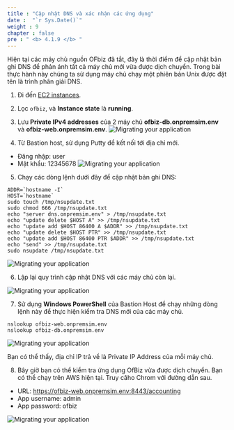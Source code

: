 ```yaml
---
title : "Cập nhật DNS và xác nhận các ứng dụng"
date :  "`r Sys.Date()`" 
weight : 9 
chapter : false
pre : " <b> 4.1.9 </b> "
---
```

Hiện tại các máy chủ nguồn OFbiz đã tắt, đây là thời điểm để cập nhật bản ghi DNS để phản ánh tất cả máy chủ mới vừa được dịch chuyển. Trong bài thực hành này chúng ta sử dụng máy chủ chạy một phiên bản Unix được đặt tên là trình phân giải DNS.
1. Đi đến [EC2 instances](https://us-west-2.console.aws.amazon.com/ec2/home?region=us-west-2#Instances:instanceState=running).
2. Lọc ```ofbiz```, và **Instance state** là **running**.
3. Lưu **Private IPv4 addresses** của 2 máy chủ **ofbiz-db.onpremsim.env** và **ofbiz-web.onpremsim.env**.
![Migrating your application](/images/4.migrateinfra/4.1migrateapp/4.1.9dns/4.1.9.1dns.png?width=90pc)

4. Từ Bastion host, sử dụng Putty để kết nối tới địa chỉ mới.
+ Đăng nhập: user
+ Mật khẩu: 12345678
![Migrating your application](/images/4.migrateinfra/4.1migrateapp/4.1.9dns/4.1.9.2dns.png?width=90pc)

5. Chạy các dòng lệnh dưới đây để cập nhật bản ghi DNS:
```
ADDR=`hostname -I`
HOST=`hostname`
sudo touch /tmp/nsupdate.txt
sudo chmod 666 /tmp/nsupdate.txt
echo "server dns.onpremsim.env" > /tmp/nsupdate.txt
echo "update delete $HOST A" >> /tmp/nsupdate.txt
echo "update add $HOST 86400 A $ADDR" >> /tmp/nsupdate.txt
echo "update delete $HOST PTR" >> /tmp/nsupdate.txt
echo "update add $HOST 86400 PTR $ADDR" >> /tmp/nsupdate.txt
echo "send" >> /tmp/nsupdate.txt
sudo nsupdate /tmp/nsupdate.txt
```

![Migrating your application](/images/4.migrateinfra/4.1migrateapp/4.1.9dns/4.1.9.3dns.png?width=90pc)

6. Lập lại quy trình cập nhật DNS với các máy chủ còn lại.

![Migrating your application](/images/4.migrateinfra/4.1migrateapp/4.1.9dns/4.1.9.4dns.png?width=90pc)

7. Sử dụng **Windows PowerShell** của Bastion Host để chạy những dòng lệnh này để thực hiện kiểm tra DNS mới của các máy chủ.
```
nslookup ofbiz-web.onpremsim.env
nslookup ofbiz-db.onpremsim.env
```
![Migrating your application](/images/4.migrateinfra/4.1migrateapp/4.1.9dns/4.1.9.5dns.png?width=90pc)

Bạn có thể thấy, địa chỉ IP trả về là Private IP Address của mỗi máy chủ.

8. Bây giờ bạn có thể kiểm tra ứng dụng OfBiz vừa được dịch chuyển. Bạn có thể chạy trên AWS hiện tại. Truy câho Chrom với đường dẫn sau.
+ URL: https://ofbiz-web.onpremsim.env:8443/accounting 
+ App username: admin
+ App password: ofbiz

![Migrating your application](/images/4.migrateinfra/4.1migrateapp/4.1.9dns/4.1.9.6dns.png?width=90pc)

